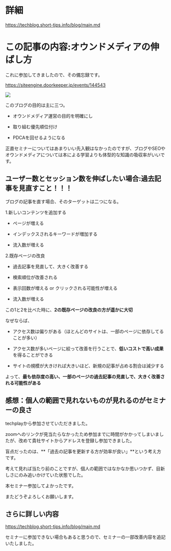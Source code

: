 <!--
title:   技術ブログは新規記事ではなく過去記事を更新すべし！
tags:    GoogleAnalytics,GoogleSearchConsole,SEO,ブログ
id:      4cd064ac8e317c3babad
private: false
-->
# 詳細

https://techblog.short-tips.info/blog/main.md


# この記事の内容:オウンドメディアの伸ばし方

これに参加してきましたので、その備忘録です。

https://siteengine.doorkeeper.jp/events/144543

<img src="https://doorkeeper.jp/rails/active_storage/representations/proxy/eyJfcmFpbHMiOnsibWVzc2FnZSI6IkJBaHBBNjg5QlE9PSIsImV4cCI6bnVsbCwicHVyIjoiYmxvYl9pZCJ9fQ==--9a43336c98769e65103a3f99f1da714930d57e86/eyJfcmFpbHMiOnsibWVzc2FnZSI6IkJBaDdCem9MWm05eWJXRjBTU0lJY0c1bkJqb0dSVlE2RkhKbGMybDZaVjkwYjE5c2FXMXBkRnNIYVFMb0F6QT0iLCJleHAiOm51bGwsInB1ciI6InZhcmlhdGlvbiJ9fQ==--91839951a073aea8822f6907dc8d81559a890706/3937690add3598778ce0fd1a0421d5a1.png">


このブログの目的は主に三つ。

- オウンドメディア運営の目的を明確にし

- 取り組む優先順位付け

- PDCAを回せるようになる

正直セミナーについてはあまりいい先入観はなかったのですが、ブログやSEOやオウンドメディアについては本による学習よりも体型的な知識の吸収率がいいです。




## ユーザー数とセッション数を伸ばしたい場合:過去記事を見直すこと！！！

ブログの記事を直す場合、そのターゲットは二つになる。

1.新しいコンテンツを追加する

- ページが増える

- インデックスされるキーワードが増加する

- 流入数が増える

2.既存ページの改良

- 過去記事を見直して、大きく改善する

- 検索順位が改善される

- 表示回数が増える or クリックされる可能性が増える

- 流入数が増える

この1と2を比べた時に、**2の既存ページの改良の方が遥かに大切**

なぜならば、

- アクセス数は偏りがある（ほとんどのサイトは、一部のページに依存してることが多い）

- アクセス数が多いページに絞って改善を行うことで、**低いコストで高い成果**を得ることができる

- サイトの規模が大きければ大きいほど、新規の記事が占める割合は減少する

よって、**最も依存度の高い、一部のページの過去記事の見直しで、大きく改善される可能性がある**




## 感想：個人の範囲で見れないものが見れるのがセミナーの良さ

techplayから参加させていただきました。

zoomへのリンクが見当たらなかったため参加までに時間がかかってしまいましたが、改めて貴社サイトからアドレスを登録し参加できました。

盲点だったのは、**「過去の記事を更新する方が効率が良い」**という考え方です。

考えて見れば当たり前のことですが、個人の範囲ではなかなか思いつかず、目新しさにのみ追いかけていた状態でした。

本セミナー参加してよかったです。

またどうぞよろしくお願いします。


## さらに詳しい内容

https://techblog.short-tips.info/blog/main.md

セミナーに参加できない場合もあると思うので、セミナーの一部改善内容を追記いたしました。